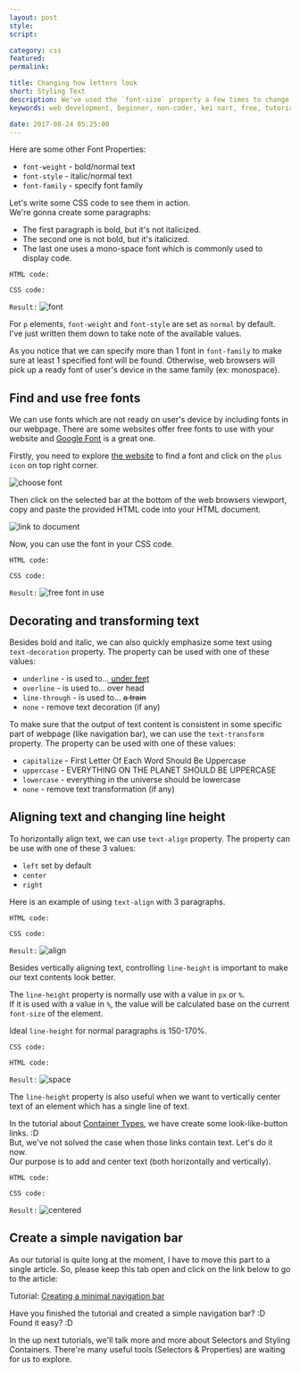 ```yaml
---
layout: post
style:
script:

category: css
featured:
permalink:

title: Changing how letters look
short: Styling Text
description: We've used the `font-size` property a few times to change size of text contents. <br>Let's take a quick look at some basic Text Styling Properties. <br>Later, we'll create a simple navigation bar.
keywords: web development, beginner, non-coder, kei nart, free, tutorial, coding, programming, code nart, html, css, styling text, font-family, font-size, font-weight, font-style, text-align, line-height

date: 2017-08-24 05:25:00
---
```


Here are some other Font Properties:

- `font-weight` - bold/normal text
- `font-style` - italic/normal text
- `font-family` - specify font family

Let's write some CSS code to see them in action.  
We're gonna create some paragraphs:

- The first paragraph is bold, but it's not italicized.
- The second one is not bold, but it's italicized.
- The last one uses a mono-space font which is commonly used to display code.

`HTML code:`
<script src="https://gist.github.com/codenart/2ff6e9a6e50c1ae3971b189669d1644e.js"></script>

`CSS code:`
<script src="https://gist.github.com/codenart/5174a3366ddd82b22d7145011dcb011a.js"></script>

`Result:`
![font](/images/css/6/font.jpg)

For `p` elements, `font-weight` and `font-style` are set as `normal` by default.
I've just written them down to take note of the available values.

As you notice that we can specify more than 1 font in `font-family` to make sure
at least 1 specified font will be found. Otherwise, web browsers will pick up a
ready font of user's device in the same family (ex: monospace).

## Find and use free fonts

We can use fonts which are not ready on user's device by including fonts in our
webpage. There are some websites offer free fonts to use with your website and
[Google Font](https://fonts.google.com/ "ext") is a great one.

Firstly, you need to explore [the website](https://fonts.google.com/ "ext") to
find a font and click on the `plus icon` on top right corner.

![choose font](/images/css/6/find.jpg)

Then click on the selected bar at the bottom of the web browsers viewport, copy
and paste the provided HTML code into your HTML document.

![link to document](/images/css/6/link.jpg)

Now, you can use the font in your CSS code.

`HTML code:`
<script src="https://gist.github.com/codenart/3e1d601ebd392166fcf253b82c5f5db9.js">
</script>

`CSS code:`
<script src="https://gist.github.com/codenart/200754ba827b5e91ae45f02f742c1dd8.js">
</script>

`Result:`
![free font in use](/images/css/6/freefont.jpg)

## Decorating and transforming text

Besides bold and italic, we can also quickly emphasize some text using
`text-decoration` property. The property can be used with one of these values:

- `underline` - is used to... <span style="text-decoration: underline">under feet</span>
- `overline` - is used to... <span style="text-decoration: overline">over head</span>
- `line-through` - is used to... <span style="text-decoration: line-through">a train</span>
- `none` - remove text decoration (if any)

To make sure that the output of text content is consistent in some specific part
of webpage (like navigation bar), we can use the `text-transform` property. The
property can be used with one of these values:

- `capitalize` - <span style="text-transform: capitalize">first letter of each word should be uppercase</span>
- `uppercase` - <span style="text-transform: uppercase">everything on the planet should be uppercase</span>
- `lowercase` - <span style="text-transform: lowercase">everything in the universe should be lowercase</span>
- `none` - remove text transformation (if any)

## Aligning text and changing line height

To horizontally align text, we can use `text-align` property. The property can
be use with one of these 3 values:

- `left` set by default
- `center`
- `right`

Here is an example of using `text-align` with 3 paragraphs.

`HTML code:`
<script src="https://gist.github.com/codenart/7b75fdbe1fb6001b1ac714cd4660b805.js"></script>

`CSS code:`
<script src="https://gist.github.com/codenart/fc5904f2f6092c1452c0af247eeb5196.js"></script>

`Result:`
![align](/images/css/6/align.jpg)

Besides vertically aligning text, controlling `line-height` is important to make
our text contents look better.  

The `line-height` property is normally use with a value in `px` or `%`.  
If it is used with a value in `%`, the value will be calculated base on the
current `font-size` of the element.

Ideal `line-height` for normal paragraphs is 150-170%.  

`CSS code:`
<script src="https://gist.github.com/codenart/899634f6c687f81167242d35fdb7878a.js"></script>

`HTML code:`
<script src="https://gist.github.com/codenart/e86e2c809ad915aa1a08d4ff293c1170.js"></script>

`Result:`
![space](/images/css/6/space.jpg)

The `line-height` property is also useful when we want to vertically center text
of an element which has a single line of text.

In the tutorial about
[Container Types](https://codenart.github.io/css/2017/08/24/css-4-container-types.html#changing-type-of-a-container "ext"),
we have create some look-like-button links. :D  
But, we've not solved the case when those links contain text. Let's do it now.  
Our purpose is to add and center text (both horizontally and vertically).

`HTML code:`
<script src="https://gist.github.com/codenart/bfdce09d5a41c325d41f40d19b947197.js">
</script>

`CSS code:`
<script src="https://gist.github.com/codenart/a7d01690dff6d8d95b60d7b046742e1c.js">
</script>

`Result:`
![centered](/images/css/6/which.jpg)

## Create a simple navigation bar

As our tutorial is quite long at the moment, I have to move this part to a
single article. So, please keep this tab open and click on the link below to
go to the article:

Tutorial:
[Creating a minimal navigation bar](http://codenart.github.io/sample/2017/09/03/sample-1-simple-navbar.html "ext")

Have you finished the tutorial and created a simple navigation bar? :D  
Found it easy? :D  

In the up next tutorials, we'll talk more and more about Selectors and Styling
Containers. There're many useful tools (Selectors & Properties) are waiting for
us to explore.
